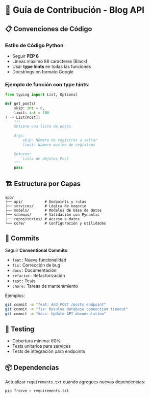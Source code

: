 # 🤝 Guía de Contribución - Blog API

## 📋 Convenciones de Código

### Estilo de Código Python

- Seguir **PEP 8**
- Líneas máximo 88 caracteres (Black)
- Usar **type hints** en todas las funciones
- Docstrings en formato Google

### Ejemplo de función con type hints:
```python
from typing import List, Optional

def get_posts(
    skip: int = 0, 
    limit: int = 100
) -> List[Post]:
    """
    Obtiene una lista de posts.
    
    Args:
        skip: Número de registros a saltar
        limit: Número máximo de registros
        
    Returns:
        Lista de objetos Post
    """
    pass
```

## 🏗️ Estructura por Capas
```
app/
├── api/          # Endpoints y rutas
├── services/     # Lógica de negocio
├── models/       # Modelos de base de datos
├── schemas/      # Validación con Pydantic
├── repositories/ # Acceso a datos
└── core/         # Configuración y utilidades
```

## 📝 Commits

Seguir **Conventional Commits**:

- `feat:` Nueva funcionalidad
- `fix:` Corrección de bug
- `docs:` Documentación
- `refactor:` Refactorización
- `test:` Tests
- `chore:` Tareas de mantenimiento

Ejemplos:
```bash
git commit -m "feat: Add POST /posts endpoint"
git commit -m "fix: Resolve database connection timeout"
git commit -m "docs: Update API documentation"
```

## 🧪 Testing

- Cobertura mínima: 80%
- Tests unitarios para services
- Tests de integración para endpoints

## 📦 Dependencias

Actualizar `requirements.txt` cuando agregues nuevas dependencias:
```bash
pip freeze > requirements.txt
```